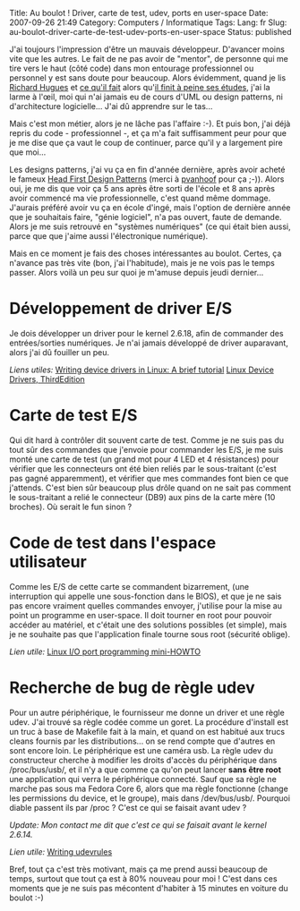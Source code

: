 Title: Au boulot ! Driver, carte de test, udev, ports en user-space
Date: 2007-09-26 21:49
Category: Computers / Informatique
Tags:
Lang: fr
Slug: au-boulot-driver-carte-de-test-udev-ports-en-user-space
Status: published

J'ai toujours l'impression d'être un mauvais développeur. D'avancer moins vite
que les autres. Le fait de ne pas avoir de "mentor", de personne qui me tire
vers le haut (côté code) dans mon entourage professionnel ou personnel y est
sans doute pour beaucoup. Alors évidemment, quand je lis [Richard
Hugues](http://hughsient.livejournal.com/) et [ce qu'il
fait](http://hughsient.livejournal.com/27576.html) alors qu'[il finit à peine
ses études](http://hughsient.livejournal.com/25527.html), j'ai la larme à
l'œil, moi qui n'ai jamais eu de cours d'UML ou design patterns, ni
d'architecture logicielle... J'ai dû apprendre sur le tas...

Mais c'est mon métier, alors je ne lâche pas l'affaire :-). Et puis bon, j'ai
déjà repris du code - professionnel -, et ça m'a fait suffisamment peur pour
que je me dise que ça vaut le coup de continuer, parce qu'il y a largement pire
que moi...

Les designs patterns, j'ai vu ça en fin d'année dernière, après avoir acheté le
fameux [Head First Design
Patterns](http://www.amazon.fr/Head-First-Design-Patterns/dp/0596007124) (merci
à
[pvanhoof](http://www.google.fr/search?hl=fr&q=site%3Apvanhoof.be+%22head+first+design+patterns%22&btnG=Rechercher&meta=)
pour ça ;-)). Alors oui, je me dis que voir ça 5 ans après être sorti de
l'école et 8 ans après avoir commencé ma vie professionnelle, c'est quand même
dommage. J'aurais préféré avoir vu ça en école d'ingé, mais l'option de
dernière année que je souhaitais faire, "génie logiciel", n'a pas ouvert, faute
de demande. Alors je me suis retrouvé en "systèmes numériques" (ce qui était
bien aussi, parce que que j'aime aussi l'électronique numérique).

Mais en ce moment je fais des choses intéressantes au boulot. Certes, ça
n'avance pas très vite (bon, j'ai l'habitude), mais je ne vois pas le temps
passer. Alors voilà un peu sur quoi je m'amuse depuis jeudi dernier...

Développement de driver E/S
===========================
Je dois développer un driver pour le kernel 2.6.18, afin de commander des
entrées/sorties numériques. Je n'ai jamais développé de driver auparavant,
alors j'ai dû fouiller un peu.

*Liens utiles:*
[Writing device drivers in Linux: A brief tutorial](http://www.freesoftwaremagazine.com/articles/drivers_linux?page=0%2C0)
[Linux Device Drivers, ThirdEdition](http://lwn.net/Kernel/LDD3/)

Carte de test E/S
=================
Qui dit hard à contrôler dit souvent carte de test. Comme je ne suis pas du
tout sûr des commandes que j'envoie pour commander les E/S, je me suis monté
une carte de test (un grand mot pour 4 LED et 4 résistances) pour vérifier que
les connecteurs ont été bien reliés par le sous-traitant (c'est pas gagné
apparemment), et vérifier que mes commandes font bien ce que j'attends.  C'est
bien sûr beaucoup plus drôle quand on ne sait pas comment le sous-traitant a
relié le connecteur (DB9) aux pins de la carte mère (10 broches). Où serait le
fun sinon ?

Code de test dans l'espace utilisateur
======================================
Comme les E/S de cette carte se commandent bizarrement, (une interruption qui
appelle une sous-fonction dans le BIOS), et que je ne sais pas encore vraiment
quelles commandes envoyer, j'utilise pour la mise au point un programme en
user-space. Il doit tourner en root pour pouvoir accéder au matériel, et c'était
une des solutions possibles (et simple), mais je ne souhaite pas que
l'application finale tourne sous root (sécurité oblige).

*Lien utile:*
[Linux I/O port programming mini-HOWTO](http://www.faqs.org/docs/Linux-mini/IO-Port-Programming.html)

Recherche de bug de règle udev
==============================
Pour un autre périphérique, le fournisseur me donne un driver et une règle
udev. J'ai trouvé sa règle codée comme un goret. La procédure d'install est un
truc à base de Makefile fait à la main, et quand on est habitué aux trucs
cleans fournis par les distributions... on se rend compte que d'autres en sont
encore loin.  Le périphérique est une caméra usb. La règle udev du constructeur
cherche à modifier les droits d'accès du périphérique dans /proc/bus/usb/, et
il n'y a que comme ça qu'on peut lancer **sans être root** une application qui
verra le périphérique connecté. Sauf que sa règle ne marche pas sous ma Fedora
Core 6, alors que ma règle fonctionne (change les permissions du device, et le
groupe), mais dans /dev/bus/usb/. Pourquoi diable passent ils par /proc ? C'est
ce qui se faisait avant udev ?

*Update: Mon contact me dit que c'est ce qui se faisait avant le kernel 2.6.14.*

*Lien utile:*
[Writing udevrules](http://reactivated.net/writing_udev_rules.html)

Bref, tout ça c'est très motivant, mais ça me prend aussi beaucoup de temps,
surtout que tout ça est à 80% nouveau pour moi ! C'est dans ces moments que je
ne suis pas mécontent d'habiter à 15 minutes en voiture du boulot :-)
